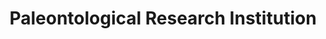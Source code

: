 ---
layout: repo
title: "Paleontological Research Institution"
id: 20932
permalink: repos/20932/
---